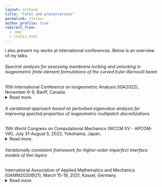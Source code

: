 ```yaml
---
layout: archive
title: "Talks and presentations"
permalink: /talks/
author_profile: true
redirect_from: 
  - /md/
  - /talks.html
---
```


<!-- If you have talk posts in /_talks/, used layout class defined in /_includes/archive-single.html

{% for post in site.talks reversed %}
  {% include archive-single.html %}
{% endfor %} -->
<div class="small">
I also present my works at international conferences. Below is an overview of my talks. 
</div> 



<!-- GACM 2022 + IGA 2022 -->
<h6>Spectral analysis for assessing membrane locking and unlocking in isogeometric finite element formulations of the curved Euler-Bernoulli beam</h6>
<div class="small">
   10th International Conference on Isogeometric Analysis (IGA2022), November 6-9, Banff, Canada.
   <!-- 9th GACM Colloquium on Computational Mechanics, September 21-23, 2022, Essen, Germany. -->
</div> 


<div class="small">
<details>
  <summary>Read more.</summary>
  <br/>
  In finite element discretizations of curved beam and shell models, membrane locking refers to the phenomenon of artificial bending stiffness due to the coupling of the bending response and membrane response caused by the local curvature [1,2], which negatively affects accuracy and convergence. The development of locking-preventing discretization technology has a history of more than 40 years, first within classical finite elements and then in isogeometric analysis. Given the multitude of formulations addressing membrane locking, the question arises how to best compare and assess their accuracy and effectivity. In this talk, we present spectral analysis as a tool to assess locking phenomena in finite element formulations and the effectiveness of locking-free formulations [3]. Via comparison the difference between eigenvalue and mode error curves computed on coarse meshes with "asymptotic" error curves computed on "overkill" meshes, locking can be identified and "measured". To demonstrate the intimate relation between membrane locking and spectral accuracy, we focus on the example of a circular ring discretized with isogeometric curved Euler-Bernoulli beam elements. We show that the transverse-displacement-dominating modes are locking-prone, while the circumferential-displacement-dominating modes are naturally locking-free. We use eigenvalue and mode errors to assess five isogeometric finite element formulations in terms of their locking-related efficiency: the displacement-based formulation with full and reduced integration and three locking-free formulations based on the B-bar, discrete strain gap, and Hellinger-Reissner methods. Our study shows that spectral analysis uncovers locking-related effects across the spectrum of eigenvalues and eigenmodes, rigorously characterizing membrane locking in the displacement-based formulation and unlocking in the locking-free formulations.<br/>
  <br/>
  <b>References</b>:<br/>

  [1] Stolarski, H. and Belytschko, T., Membrane locking and reduced integration for curved elements. Journal of Applied Mechanics, Transactions ASME (1982) 49 (1): 172–176.<br/>

  [2] Bischoff, M., Ramm, E. and Irslinger, J., Models and finite elements for thin-walled structures. Encyclopedia of Computational Mechanics Second Edition (2018) 1–86.<br/>

  [3] Nguyen, T.-H., Hiemstra, R. R. and Schillinger, D., Leveraging spectral analysis to elucidate membrane locking and unlocking in isogeometric finite element formulations of the curved Euler-Bernoulli beam. Computer Methods in Applied Mechanics and Engineering (2021) 388: 114240.
</details>
</div> 






<!-- WCCM 2022 -->
<h6>A variational approach based on perturbed eigenvalue analysis for improving spectral properties of isogeometric multipatch discretizations</h6>
<div class="small">
   15th World Congress on Computational Mechanics (WCCM XV - APCOM-VIII), July 31-August 5, 2022, Yokohama, Japan.
</div> 

<div class="small">
<details>
  <summary>Read more.</summary>
  <br/>
  A key advantage of isogeometric discretizations is their accurate and well-behaved eigenfrequencies and eigenmodes. For degree two and higher, however, the so-called optical branches formed by spurious outlier frequencies and modes may appear due to boundaries or reduced continuity at patch interfaces [1, 2]. The outlier frequencies are signiﬁcantly overestimated, which unnecessarily reduce the stable critical time-step size in explicit dynamics calculations. Moreover, the outlier modes behave in a spurious manner and may have a negative impact on the solution accuracy and robustness, particularly in hyperbolic problems [3]. In this talk, we present (a) a variational approach based on perturbed eigenvalue analysis to improve the spectral properties of isogeometric multipatch discretizations; and (b) a scheme for estimating optimal scaling parameters of the added perturbation term such that the outlier frequencies are effectively reduced and the accuracy in the remainder of the spectrum and modes is not negatively affected; and (c) how to cast this scheme into a pragmatic iterative procedure that can be readily implemented in any isogeometric analysis framework. We verify numerically via spectral analysis of second-and fourth-order problems that the proposed approach improves spectral properties of isogeometric multipatch discretizations in the one- and multidimensional setting. For exemplary membrane and plate structures, we confirm that our approach maintains spatial accuracy and enables a larger critical time-step size. We also demonstrate that it does not depend on the polynomial degree of spline basis functions.<br/>
  <br/>
  <b>References</b>:<br/>

  [1] Cottrell, J. A., Reali, A., Bazilevs, Y. and Hughes, T. J. R., Isogeometric analysis of structural
vibrations. Computer Methods in Applied Mechanics and Engineering (2006) 195 (41): 5257–5296.<br/>

  [2] Puzyrev V., Deng, Q. and Calo, V. Spectral approximation properties of isogeometric analysis with variable continuity. Computer Methods in Applied Mechanics and Engineering (2018) 334: 22–39.<br/>

  [3] Hughes, T. J. R., Evans, J. A. and Reali, A., Finite element and NURBS approximations of eigenvalue, boundary-value, and initial-value problems. Computer Methods in Applied Mechanics and Engineering (2014) 272: 290–320.
</details>
</div> 




<!-- GAMM 2021 -->
<h6>Variationally consistent framework for higher-order imperfect interface models of thin layers</h6>
<div class="small">
   International Association of Applied Mathematics and Mechanics (GAMM2020@21), March 15-19, 2021, Kassel, Germany.
</div> 

<div class="small">
<details>
  <summary>Read more.</summary>
  <br/>
  In composite structures, thin films and coatings are typically used to prevent damage or to increase structure durability. Direct numerical simulation of their mechanical response requires extreme fine mesh sizes and is thus computationally expensive. Therefore, a finite-thickness interphase model is often approximated by an interface model of zero thickness, based on the reformulation of its mechanical effects as jump conditions in the relevant fields [1]. In this talk, we present a) an extension of an existing first-order into a new higher-order accurate interface model which involves higher-order differential operators in the jump formulation; and b) a variationally consistent framework combining higher-order smooth spline basis functions and cut finite element methods for its numerical approximation [2]. We demonstrate robustness and accuracy of this framework via a two-dimensional Laplace problem with a thin circular
  interphase.<br/>
  <br/>
  <b>References</b>:<br/>

  [1] Y. Benveniste and T. Miloh (2001): Imperfect soft and stiff interfaces in two-dimensional elasticity. Mechanics of Materials, 33:309-323, 2001.<br/>

  [2] Z. Han, S.K.F. Stoter, C.T. Wu, C. Cheng, A. Mantzaflaris, S. Mogilevskaya, D. Schillinger (2019): Consistent discretization of higher-order interface models for thin layers and elastic material surfaces, enabled by isogeometric cut-cell methods. Computer Methods in Applied Mechanics and Engineering, 350:245-267, 2019.
</details>
</div> 
